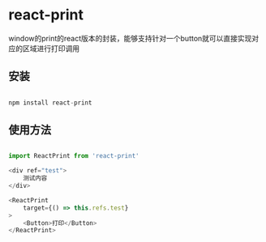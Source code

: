 # react-print

window的print的react版本的封装，能够支持针对一个button就可以直接实现对应的区域进行打印调用

## 安装

``` javascript

npm install react-print

```

## 使用方法

``` javascript

import ReactPrint from 'react-print'

<div ref="test">
    测试内容
</div>

<ReactPrint
    target={() => this.refs.test}
>
    <Button>打印</Button>
</ReactPrint>

```
